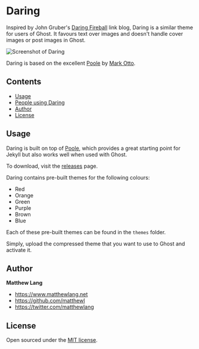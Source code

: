 # Daring

Inspired by John Gruber's [Daring Fireball](http://daringfireball.net) link blog, Daring is a similar theme for users of Ghost. It favours text over images and doesn't handle cover images or post images in Ghost.

![Screenshot of Daring](https://s3-eu-west-1.amazonaws.com/daring-ghost-theme/daring-screenshot.png)

Daring is based on the excellent [Poole](http://getpoole.com) by [Mark Otto](https://github.com/mdo).


## Contents

- [Usage](#usage)
- [People using Daring](#people-using-daring)
- [Author](#author)
- [License](#license)


## Usage

Daring is built on top of [Poole](https://github.com/poole/poole), which provides a great starting point for Jekyll but also works well when used with Ghost.

To download, visit the [releases](https://github.com/matthewl/Daring/releases) page.

Daring contains pre-built themes for the following colours:

- Red
- Orange
- Green
- Purple
- Brown
- Blue

Each of these pre-built themes can be found in the `themes` folder.

Simply, upload the compressed theme that you want to use to Ghost and activate it.

## Author

**Matthew Lang**
- <https://www.matthewlang.net>
- <https://github.com/matthewl>
- <https://twitter.com/matthewlang>


## License

Open sourced under the [MIT license](LICENSE.md).
